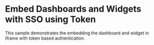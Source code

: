 # Embed Dashboards and Widgets with SSO using Token
This sample demonstrates the embedding the dashboard and widget in iframe with token based authentication.

